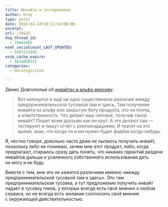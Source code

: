 ```yaml
---
title: Инвайты и тестирование
author: Gray
type: posts
date: 2010-03-14T10:11:52+00:00
excerpt:
url: /10125
dsq_thread_id:
  - 75664405
esml_socialcount_LAST_UPDATED:
  - 1497225845
essb_cache_expire:
  - 1616009141
categories:
  - Uncategorized

---
```








Денис Довгополый об&nbsp;<a href="http://dennydov.blogspot.com/2010/03/blog-post_14.html" target="_blank">инвайтах и&nbsp;<nobr>альфа-версиях</nobr></a>:

> Вот наткнулся я&nbsp;ещё на&nbsp;одно существенное различие между предпринимательской тусовкой там и&nbsp;здесь. Там получение инвайта на&nbsp;альфу или закрытую бету продукта, это не&nbsp;понты, а&nbsp;ответственность. Что делает наш человек, получив такой инвайт? Пишет всем друзьям как он&nbsp;крут. А&nbsp;что делают там&nbsp;&mdash; тестируют и&nbsp;пишут отчёт с&nbsp;рекомендациями. И&nbsp;тратят на&nbsp;это время, зная, что <nobr>когда-то</nobr> и&nbsp;им&nbsp;нужен будет фидбек <nobr>когда-нибудь</nobr>.

Я, честно говоря, довольно часто даже не&nbsp;пытаюсь получить инвайт, поскольку либо не&nbsp;понимаю, зачем мне этот продукт, либо, когда предлагают, стараюсь сразу дать понять, что никаких гарантий раздачи инвайтов дальше и&nbsp;усиленного собственного использования дать не&nbsp;могу и&nbsp;не&nbsp;буду.

Вместе с&nbsp;тем, мне это не&nbsp;кажется различием именно &laquo;между предпринимательской тусовкой там и&nbsp;здесь&raquo;. Это там предпринимательская тусовка, а&nbsp;тут предложение получить инвайт падает в&nbsp;тусовку гиков, у&nbsp;которых всегда есть своё мнение о&nbsp;любом сервисе, но&nbsp;не&nbsp;всегда есть желание соотносить своё мнение с&nbsp;окружающей действительностью.